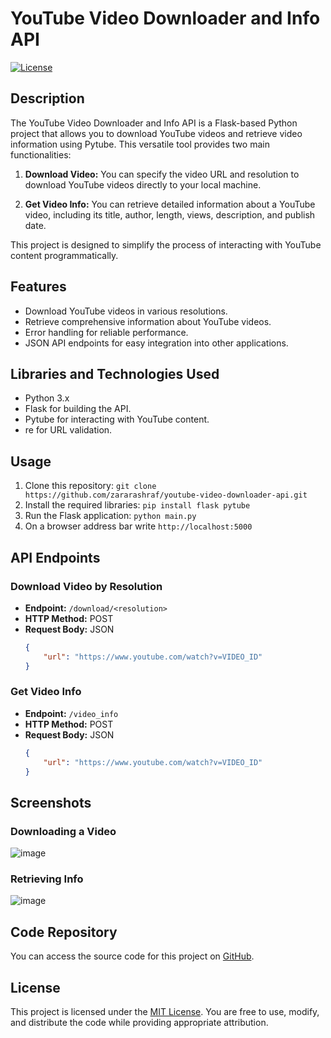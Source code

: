 # YouTube Video Downloader and Info API

[![License](https://img.shields.io/badge/license-MIT-blue.svg)](https://opensource.org/licenses/MIT)

## Description
The YouTube Video Downloader and Info API is a Flask-based Python project that allows you to download YouTube videos and retrieve video information using Pytube. This versatile tool provides two main functionalities:

1. **Download Video:** You can specify the video URL and resolution to download YouTube videos directly to your local machine.

2. **Get Video Info:** You can retrieve detailed information about a YouTube video, including its title, author, length, views, description, and publish date.

This project is designed to simplify the process of interacting with YouTube content programmatically.

## Features
- Download YouTube videos in various resolutions.
- Retrieve comprehensive information about YouTube videos.
- Error handling for reliable performance.
- JSON API endpoints for easy integration into other applications.

## Libraries and Technologies Used
- Python 3.x
- Flask for building the API.
- Pytube for interacting with YouTube content.
- re for URL validation.

## Usage
1. Clone this repository: `git clone https://github.com/zararashraf/youtube-video-downloader-api.git`
2. Install the required libraries: `pip install flask pytube`
3. Run the Flask application: `python main.py`
4. On a browser address bar write `http://localhost:5000`

## API Endpoints

### Download Video by Resolution
- **Endpoint:** `/download/<resolution>`
- **HTTP Method:** POST
- **Request Body:** JSON
    ```json
    {
        "url": "https://www.youtube.com/watch?v=VIDEO_ID"
    }
    ```

### Get Video Info
- **Endpoint:** `/video_info`
- **HTTP Method:** POST
- **Request Body:** JSON
    ```json
    {
        "url": "https://www.youtube.com/watch?v=VIDEO_ID"
    }
    ```

## Screenshots
### Downloading a Video
![image](https://github.com/zararashraf/youtube-video-downloader-api/assets/36181292/edad60c8-27fc-4ed0-8243-21ffc4cc16cc)

### Retrieving Info
![image](https://github.com/zararashraf/youtube-video-downloader-api/assets/36181292/e0e3aeb3-fa97-41c7-9d89-971f2cda421e)


## Code Repository
You can access the source code for this project on [GitHub](https://github.com/zararashraf/youtube-video-downloader-api/blob/main/main.py).

## License
This project is licensed under the [MIT License](https://opensource.org/licenses/MIT). You are free to use, modify, and distribute the code while providing appropriate attribution.
